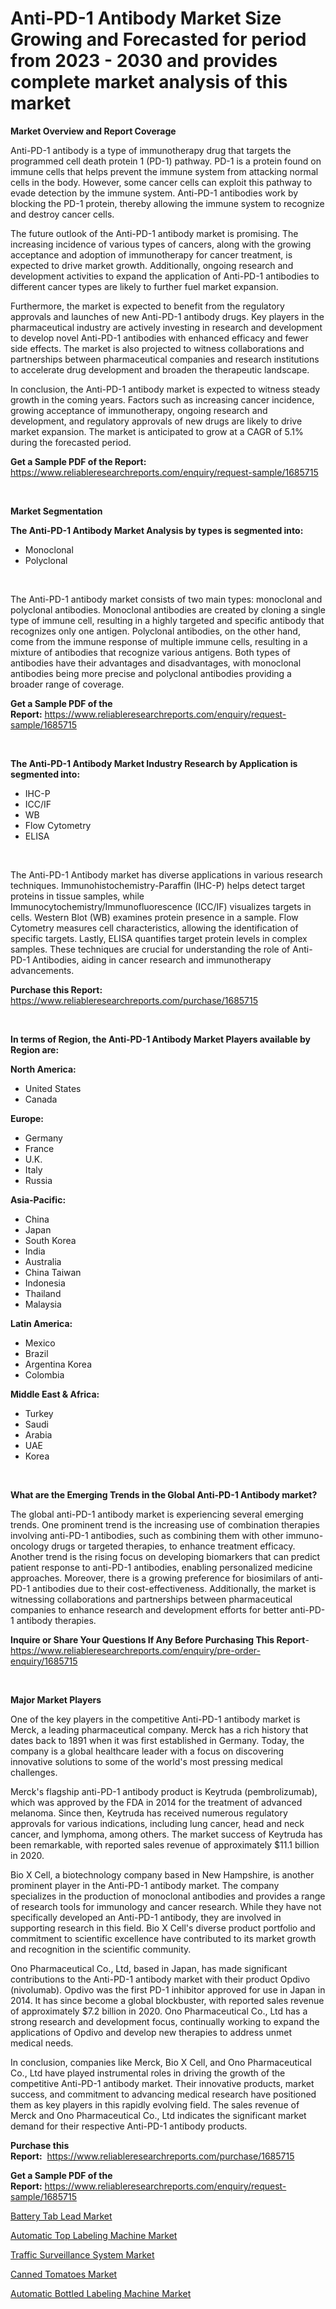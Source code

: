 <p><h1>Anti-PD-1 Antibody Market Size Growing and Forecasted for period from 2023 - 2030 and provides complete market analysis of this market</h1></p><p><strong>Market Overview and Report Coverage</strong></p>
<p><p>Anti-PD-1 antibody is a type of immunotherapy drug that targets the programmed cell death protein 1 (PD-1) pathway. PD-1 is a protein found on immune cells that helps prevent the immune system from attacking normal cells in the body. However, some cancer cells can exploit this pathway to evade detection by the immune system. Anti-PD-1 antibodies work by blocking the PD-1 protein, thereby allowing the immune system to recognize and destroy cancer cells.</p><p>The future outlook of the Anti-PD-1 antibody market is promising. The increasing incidence of various types of cancers, along with the growing acceptance and adoption of immunotherapy for cancer treatment, is expected to drive market growth. Additionally, ongoing research and development activities to expand the application of Anti-PD-1 antibodies to different cancer types are likely to further fuel market expansion.</p><p>Furthermore, the market is expected to benefit from the regulatory approvals and launches of new Anti-PD-1 antibody drugs. Key players in the pharmaceutical industry are actively investing in research and development to develop novel Anti-PD-1 antibodies with enhanced efficacy and fewer side effects. The market is also projected to witness collaborations and partnerships between pharmaceutical companies and research institutions to accelerate drug development and broaden the therapeutic landscape.</p><p>In conclusion, the Anti-PD-1 antibody market is expected to witness steady growth in the coming years. Factors such as increasing cancer incidence, growing acceptance of immunotherapy, ongoing research and development, and regulatory approvals of new drugs are likely to drive market expansion. The market is anticipated to grow at a CAGR of 5.1% during the forecasted period.</p></p>
<p><strong>Get a Sample PDF of the Report:</strong> <a href="https://www.reliableresearchreports.com/enquiry/request-sample/1685715">https://www.reliableresearchreports.com/enquiry/request-sample/1685715</a></p>
<p>&nbsp;</p>
<p><strong>Market Segmentation</strong></p>
<p><strong>The Anti-PD-1 Antibody Market Analysis by types is segmented into:</strong></p>
<p><ul><li>Monoclonal</li><li>Polyclonal</li></ul></p>
<p>&nbsp;</p>
<p><p>The Anti-PD-1 antibody market consists of two main types: monoclonal and polyclonal antibodies. Monoclonal antibodies are created by cloning a single type of immune cell, resulting in a highly targeted and specific antibody that recognizes only one antigen. Polyclonal antibodies, on the other hand, come from the immune response of multiple immune cells, resulting in a mixture of antibodies that recognize various antigens. Both types of antibodies have their advantages and disadvantages, with monoclonal antibodies being more precise and polyclonal antibodies providing a broader range of coverage.</p></p>
<p><strong>Get a Sample PDF of the Report:</strong>&nbsp;<a href="https://www.reliableresearchreports.com/enquiry/request-sample/1685715">https://www.reliableresearchreports.com/enquiry/request-sample/1685715</a></p>
<p>&nbsp;</p>
<p><strong>The Anti-PD-1 Antibody Market Industry Research by Application is segmented into:</strong></p>
<p><ul><li>IHC-P</li><li>ICC/IF</li><li>WB</li><li>Flow Cytometry</li><li>ELISA</li></ul></p>
<p>&nbsp;</p>
<p><p>The Anti-PD-1 Antibody market has diverse applications in various research techniques. Immunohistochemistry-Paraffin (IHC-P) helps detect target proteins in tissue samples, while Immunocytochemistry/Immunofluorescence (ICC/IF) visualizes targets in cells. Western Blot (WB) examines protein presence in a sample. Flow Cytometry measures cell characteristics, allowing the identification of specific targets. Lastly, ELISA quantifies target protein levels in complex samples. These techniques are crucial for understanding the role of Anti-PD-1 Antibodies, aiding in cancer research and immunotherapy advancements.</p></p>
<p><strong>Purchase this Report:</strong>&nbsp; <a href="https://www.reliableresearchreports.com/purchase/1685715">https://www.reliableresearchreports.com/purchase/1685715</a></p>
<p>&nbsp;</p>
<p><strong>In terms of Region, the Anti-PD-1 Antibody Market Players available by Region are:</strong></p>
<p>
    <p> <strong> North America: </strong>
        <ul>
            <li>United States</li>
            <li>Canada</li>
        </ul>
        </p> 
    <p> <strong> Europe: </strong>
        <ul>
            <li>Germany</li>
            <li>France</li>
            <li>U.K.</li>
            <li>Italy</li>
            <li>Russia</li>
        </ul>
        </p> 
    <p> <strong> Asia-Pacific: </strong>
        <ul>
            <li>China</li>
            <li>Japan</li>
            <li>South Korea</li>
            <li>India</li>
            <li>Australia</li>
            <li>China Taiwan</li>
            <li>Indonesia</li>
            <li>Thailand</li>
            <li>Malaysia</li>
        </ul>
        </p> 
    <p> <strong> Latin America: </strong>
        <ul>
            <li>Mexico</li>
            <li>Brazil</li>
            <li>Argentina Korea</li>
            <li>Colombia</li>
        </ul>
        </p> 
    <p> <strong> Middle East & Africa: </strong>
        <ul>
            <li>Turkey</li>
            <li>Saudi</li>
            <li>Arabia</li>
            <li>UAE</li>
            <li>Korea</li>
        </ul>
    </p>
    </p>
<p>&nbsp;</p>
<p><strong>What are the Emerging Trends in the Global Anti-PD-1 Antibody market?</strong></p>
<p><p>The global anti-PD-1 antibody market is experiencing several emerging trends. One prominent trend is the increasing use of combination therapies involving anti-PD-1 antibodies, such as combining them with other immuno-oncology drugs or targeted therapies, to enhance treatment efficacy. Another trend is the rising focus on developing biomarkers that can predict patient response to anti-PD-1 antibodies, enabling personalized medicine approaches. Moreover, there is a growing preference for biosimilars of anti-PD-1 antibodies due to their cost-effectiveness. Additionally, the market is witnessing collaborations and partnerships between pharmaceutical companies to enhance research and development efforts for better anti-PD-1 antibody therapies.</p></p>
<p><strong>Inquire or Share Your Questions If Any Before Purchasing This Report</strong>- <a href="https://www.reliableresearchreports.com/enquiry/pre-order-enquiry/1685715">https://www.reliableresearchreports.com/enquiry/pre-order-enquiry/1685715</a></p>
<p>&nbsp;</p>
<p><strong>Major Market Players</strong></p>
<p><p>One of the key players in the competitive Anti-PD-1 antibody market is Merck, a leading pharmaceutical company. Merck has a rich history that dates back to 1891 when it was first established in Germany. Today, the company is a global healthcare leader with a focus on discovering innovative solutions to some of the world's most pressing medical challenges.</p><p>Merck's flagship anti-PD-1 antibody product is Keytruda (pembrolizumab), which was approved by the FDA in 2014 for the treatment of advanced melanoma. Since then, Keytruda has received numerous regulatory approvals for various indications, including lung cancer, head and neck cancer, and lymphoma, among others. The market success of Keytruda has been remarkable, with reported sales revenue of approximately $11.1 billion in 2020.</p><p>Bio X Cell, a biotechnology company based in New Hampshire, is another prominent player in the Anti-PD-1 antibody market. The company specializes in the production of monoclonal antibodies and provides a range of research tools for immunology and cancer research. While they have not specifically developed an Anti-PD-1 antibody, they are involved in supporting research in this field. Bio X Cell's diverse product portfolio and commitment to scientific excellence have contributed to its market growth and recognition in the scientific community.</p><p>Ono Pharmaceutical Co., Ltd, based in Japan, has made significant contributions to the Anti-PD-1 antibody market with their product Opdivo (nivolumab). Opdivo was the first PD-1 inhibitor approved for use in Japan in 2014. It has since become a global blockbuster, with reported sales revenue of approximately $7.2 billion in 2020. Ono Pharmaceutical Co., Ltd has a strong research and development focus, continually working to expand the applications of Opdivo and develop new therapies to address unmet medical needs.</p><p>In conclusion, companies like Merck, Bio X Cell, and Ono Pharmaceutical Co., Ltd have played instrumental roles in driving the growth of the competitive Anti-PD-1 antibody market. Their innovative products, market success, and commitment to advancing medical research have positioned them as key players in this rapidly evolving field. The sales revenue of Merck and Ono Pharmaceutical Co., Ltd indicates the significant market demand for their respective Anti-PD-1 antibody products.</p></p>
<p><strong>Purchase this Report:</strong>&nbsp;&nbsp;<a href="https://www.reliableresearchreports.com/purchase/1685715">https://www.reliableresearchreports.com/purchase/1685715</a></p>
<p></p>
<p><strong>Get a Sample PDF of the Report:</strong>&nbsp;<a href="https://www.reliableresearchreports.com/enquiry/request-sample/1685715">https://www.reliableresearchreports.com/enquiry/request-sample/1685715</a></p>
<p><p><a href="https://github.com/rahu1505/Market-Research-Report-List-1/blob/main/battery-tab-lead-market.md">Battery Tab Lead Market</a></p><p><a href="https://www.linkedin.com/pulse/automatic-top-labeling-machine-market-size-share-amp-1hame/">Automatic Top Labeling Machine Market</a></p><p><a href="https://medium.com/@margaretlee84/traffic-surveillance-system-market-size-growth-forecast-2023-2030-806d98c1bfe8">Traffic Surveillance System Market</a></p><p><a href="https://medium.com/@staceyhilll3626/canned-tomatoes-market-size-growth-forecast-2023-2030-b8f0931f3496">Canned Tomatoes Market</a></p><p><a href="https://www.linkedin.com/pulse/automatic-bottled-labeling-machine-market-insights-players-rbybe/">Automatic Bottled Labeling Machine Market</a></p></p>